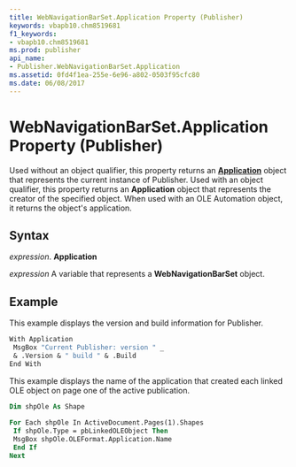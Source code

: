 ```yaml
---
title: WebNavigationBarSet.Application Property (Publisher)
keywords: vbapb10.chm8519681
f1_keywords:
- vbapb10.chm8519681
ms.prod: publisher
api_name:
- Publisher.WebNavigationBarSet.Application
ms.assetid: 0fd4f1ea-255e-6e96-a802-0503f95cfc80
ms.date: 06/08/2017
---
```



# WebNavigationBarSet.Application Property (Publisher)

Used without an object qualifier, this property returns an  **[Application](Publisher.Application.md)** object that represents the current instance of Publisher. Used with an object qualifier, this property returns an  **Application** object that represents the creator of the specified object. When used with an OLE Automation object, it returns the object's application.


## Syntax

 _expression_. **Application**

 _expression_ A variable that represents a  **WebNavigationBarSet** object.


## Example

This example displays the version and build information for Publisher.


```vb
With Application 
 MsgBox "Current Publisher: version " _ 
 & .Version & " build " & .Build 
End With
```

This example displays the name of the application that created each linked OLE object on page one of the active publication.




```vb
Dim shpOle As Shape 
 
For Each shpOle In ActiveDocument.Pages(1).Shapes 
 If shpOle.Type = pbLinkedOLEObject Then 
 MsgBox shpOle.OLEFormat.Application.Name 
 End If 
Next
```


